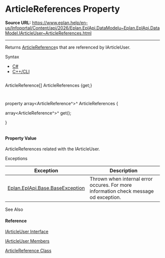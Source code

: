 # ArticleReferences Property

**Source URL:** https://www.eplan.help/en-us/Infoportal/Content/api/2026/Eplan.EplApi.DataModelu~Eplan.EplApi.DataModel.IArticleUser~ArticleReferences.html

---

Returns [ArticleReference](Eplan.EplApi.DataModelu~Eplan.EplApi.DataModel.ArticleReference.html)s that are referenced by IArticleUser.

Syntax

- [C#](#i-syntax-CS)
- [C++/CLI](#i-syntax-CPP2005)

```
```
ArticleReference[] ArticleReferences {get;}
```
```

```
```
property array<ArticleReference^>^ ArticleReferences {
   array<ArticleReference^>^ get();
}
```
```

#### Property Value

ArticleReferences related with the IArticleUser.

Exceptions

| Exception | Description |
| --- | --- |
| [Eplan.EplApi.Base.BaseException](Eplan.EplApi.Baseu~Eplan.EplApi.Base.BaseException.html) | Thrown when internal error occures. For more information check message od exception. |



See Also

#### Reference

[IArticleUser Interface](Eplan.EplApi.DataModelu~Eplan.EplApi.DataModel.IArticleUser.html)
  
[IArticleUser Members](Eplan.EplApi.DataModelu~Eplan.EplApi.DataModel.IArticleUser_members.html)
  
[ArticleReference Class](Eplan.EplApi.DataModelu~Eplan.EplApi.DataModel.ArticleReference.html)